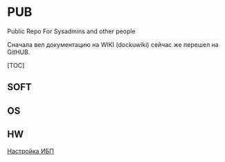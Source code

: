 # PUB
Public Repo For Sysadmins and other people

Сначала вел документацию на WIKI (dockuwiki) сейчас же перешел на GitHUB.

[TOC]

## SOFT

## OS

## HW

[Настройка ИБП](http://geckich.blogspot.com/2012/10/low-battery-ups-nut-network-ups-tools.html)


